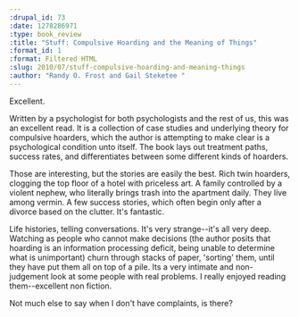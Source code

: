 ```yaml
--- 
:drupal_id: 73
:date: 1278286971
:type: book_review
:title: "Stuff: Compulsive Hoarding and the Meaning of Things"
:format_id: 1
:format: Filtered HTML
:slug: 2010/07/stuff-compulsive-hoarding-and-meaning-things
:author: "Randy O. Frost and Gail Steketee "
---
```

Excellent.

Written by a psychologist for both psychologists and the rest of us, this was an excellent read.  It is a collection of case studies and underlying theory for compulsive hoarders, which the author is attempting to make clear is a psychological condition unto itself.  The book lays out treatment paths, success rates, and differentiates between some different kinds of hoarders.

Those are interesting, but the stories are easily the best.  Rich twin hoarders, clogging the top floor of a hotel with priceless art.  A family controlled by a violent nephew, who literally brings trash into the apartment daily.  They live among vermin.  A few success stories, which often begin only after a divorce based on the clutter.  It's fantastic.

Life histories, telling conversations.  It's very strange--it's all very deep.  Watching as people who cannot make decisions (the author posits that hoarding is an information processing deficit, being unable to determine what is unimportant) churn through stacks of paper, 'sorting' them, until they have put them all on top of a pile.  Its a very intimate and non-judgement look at some people with real problems.  I really enjoyed reading them--excellent non fiction.

Not much else to say when I don't have complaints, is there?
